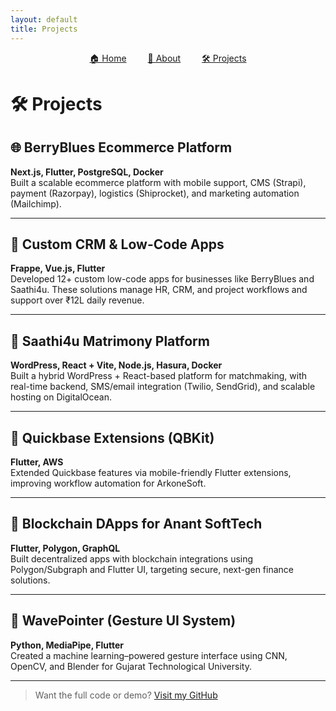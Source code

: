 ```yaml
---
layout: default
title: Projects
---
```


<nav style="text-align:center; margin-bottom: 2rem;">
  <a href="/index.html" style="margin: 0 15px;">🏠 Home</a>
  <a href="/about.html" style="margin: 0 15px;">👤 About</a>
  <a href="/projects.html" style="margin: 0 15px;">🛠 Projects</a>
</nav>

# 🛠️ Projects

## 🌐 BerryBlues Ecommerce Platform
**Next.js, Flutter, PostgreSQL, Docker**  
Built a scalable ecommerce platform with mobile support, CMS (Strapi), payment (Razorpay), logistics (Shiprocket), and marketing automation (Mailchimp).

---

## 💼 Custom CRM & Low-Code Apps
**Frappe, Vue.js, Flutter**  
Developed 12+ custom low-code apps for businesses like BerryBlues and Saathi4u. These solutions manage HR, CRM, and project workflows and support over ₹12L daily revenue.

---

## 💍 Saathi4u Matrimony Platform
**WordPress, React + Vite, Node.js, Hasura, Docker**  
Built a hybrid WordPress + React-based platform for matchmaking, with real-time backend, SMS/email integration (Twilio, SendGrid), and scalable hosting on DigitalOcean.

---

## 🔄 Quickbase Extensions (QBKit)
**Flutter, AWS**  
Extended Quickbase features via mobile-friendly Flutter extensions, improving workflow automation for ArkoneSoft.

---

## 🧬 Blockchain DApps for Anant SoftTech
**Flutter, Polygon, GraphQL**  
Built decentralized apps with blockchain integrations using Polygon/Subgraph and Flutter UI, targeting secure, next-gen finance solutions.

---

## 🧠 WavePointer (Gesture UI System)
**Python, MediaPipe, Flutter**  
Created a machine learning–powered gesture interface using CNN, OpenCV, and Blender for Gujarat Technological University.

---

> Want the full code or demo? [Visit my GitHub](https://github.com/rdr6000)
